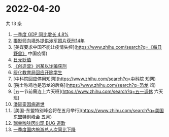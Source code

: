 # 2022-04-20

共 13 条

<!-- BEGIN ZHIHUSEARCH -->
<!-- 最后更新时间 Wed Apr 20 2022 01:15:52 GMT+0800 (China Standard Time) -->
1. [一季度 GDP 同比增长 4.8%](https://www.zhihu.com/search?q=一季度GDP)
1. [摄影师向境外提供涉军照片获刑14年](https://www.zhihu.com/search?q=摄影师获刑14年)
1. [美媒要求中国不能让疫情失控](https://www.zhihu.com/search?q=《每日野兽》 中国疫情)
1. [日元贬值](https://www.zhihu.com/search?q=日元贬值)
1. [《创造营》刘某以诈骗获刑](https://www.zhihu.com/search?q=刘丞以诈骗)
1. [绥化教育局回应开除学生](https://www.zhihu.com/search?q=绥化教育局回应)
1. [中科院回应停用知网](https://www.zhihu.com/search?q=中科院 知网)
1. [院士称鸡也是恐龙的后裔](https://www.zhihu.com/search?q=恐龙 鸡)
1. [五一节前需连上六天班](https://www.zhihu.com/search?q=五一调休 六天班)
1. [潘际銮因病逝世](https://www.zhihu.com/search?q=潘际銮逝世)
1. [美国-东盟特别峰会将在五月举行](https://www.zhihu.com/search?q=美国东盟特别峰会 五月)
1. [瑞幸咖啡因出现 BUG 道歉](https://www.zhihu.com/search?q=瑞幸咖啡因BUG道歉)
1. [一季度国内旅游总人次同比下降](https://www.zhihu.com/search?q=国内旅游总人次同比下降)
<!-- END ZHIHUSEARCH -->
